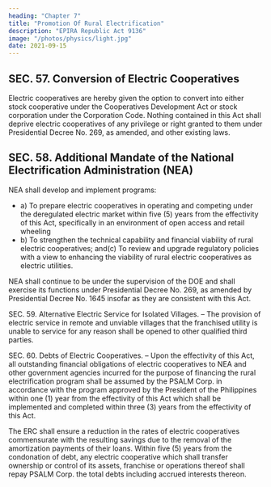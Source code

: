 ```yaml
---
heading: "Chapter 7"
title: "Promotion Of Rural Electrification"
description: "EPIRA Republic Act 9136"
image: "/photos/physics/light.jpg"
date: 2021-09-15
---
```



## SEC. 57. Conversion of Electric Cooperatives

Electric cooperatives are hereby given the option to convert into either stock cooperative under the Cooperatives Development Act or stock corporation under the Corporation Code. Nothing contained in this Act shall deprive electric cooperatives of any privilege or right granted to them under Presidential Decree No. 269, as amended, and other existing laws.


## SEC. 58. Additional Mandate of the National Electrification Administration (NEA)

NEA shall develop and implement programs:

- a) To prepare electric cooperatives in operating and competing under the deregulated electric market within five (5) years from the effectivity of this Act, specifically in an environment of open access and retail wheeling
- b) To strengthen the technical capability and financial viability of rural electric cooperatives; and(c) To review and upgrade regulatory policies with a view to enhancing the viability of rural electric cooperatives as electric utilities.

NEA shall continue to be under the supervision of the DOE and shall exercise its functions under Presidential Decree No. 269, as amended by Presidential Decree No. 1645 insofar as they are consistent with this Act.


SEC. 59. Alternative Electric Service for Isolated Villages. – The provision of electric service in remote and unviable villages that the franchised utility is unable to service for any reason shall be opened to other qualified third parties.

SEC. 60. Debts of Electric Cooperatives. – Upon the effectivity of this Act, all outstanding financial obligations of electric cooperatives to NEA and other government agencies incurred for the purpose of financing the rural electrification program shall be assumed by the PSALM Corp. in accordance with the program approved by the President of the Philippines within one (1) year from the effectivity of this Act which shall be implemented and completed within three (3) years from the effectivity of this Act. 

The ERC shall ensure a reduction in the rates of electric cooperatives commensurate with the resulting savings due to the removal of the amortization payments of their loans. Within five (5) years from the condonation of debt, any electric cooperative which shall transfer ownership or control of its assets, franchise or operations thereof shall repay PSALM Corp. the total debts including accrued interests thereon.


